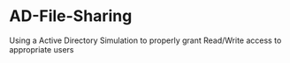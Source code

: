 # AD-File-Sharing
Using a Active Directory Simulation to properly grant Read/Write access to appropriate users
